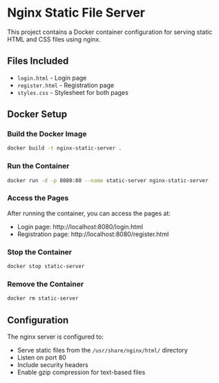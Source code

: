 # Nginx Static File Server

This project contains a Docker container configuration for serving static HTML and CSS files using nginx.

## Files Included

- `login.html` - Login page
- `register.html` - Registration page
- `styles.css` - Stylesheet for both pages

## Docker Setup

### Build the Docker Image

```bash
docker build -t nginx-static-server .
```

### Run the Container

```bash
docker run -d -p 8080:80 --name static-server nginx-static-server
```

### Access the Pages

After running the container, you can access the pages at:
- Login page: http://localhost:8080/login.html
- Registration page: http://localhost:8080/register.html

### Stop the Container

```bash
docker stop static-server
```

### Remove the Container

```bash
docker rm static-server
```

## Configuration

The nginx server is configured to:
- Serve static files from the `/usr/share/nginx/html/` directory
- Listen on port 80
- Include security headers
- Enable gzip compression for text-based files
